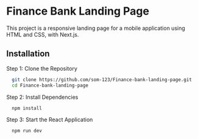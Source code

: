 
# Finance Bank Landing Page

This project is a responsive landing page for a mobile application using HTML and CSS, with Next.js.


## Installation

Step 1: Clone the Repository

```bash
  git clone https://github.com/som-123/Finance-bank-landing-page.git
  cd Finance-bank-landing-page
```

Step 2: Install Dependencies

```bash
  npm install
```

Step 3: Start the React Application
```bash
  npm run dev
```
